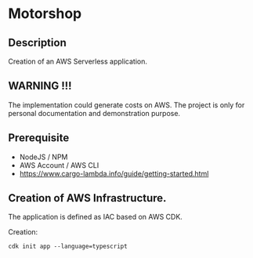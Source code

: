 # Motorshop

## Description

Creation of an AWS Serverless application.

## WARNING !!!

The implementation could generate costs on AWS. The project is only for personal documentation and demonstration
purpose.

## Prerequisite

* NodeJS / NPM
* AWS Account / AWS CLI
* https://www.cargo-lambda.info/guide/getting-started.html

## Creation of AWS Infrastructure.

The application is defined as IAC based on AWS CDK.

Creation:

```
cdk init app --language=typescript
```